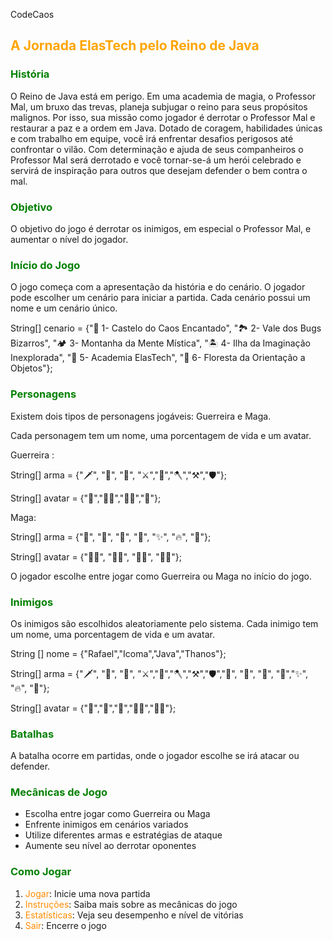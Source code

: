 CodeCaos

## <span style="color:orange">A Jornada ElasTech pelo Reino de Java</span>

### <span style="color:green">História</span>

O Reino de Java está em perigo. Em uma academia de magia, o Professor Mal, um bruxo das trevas, planeja subjugar o reino para seus propósitos malignos.
Por isso, sua missão como jogador é derrotar o Professor Mal e restaurar a paz e a ordem em Java. Dotado de coragem, habilidades únicas e com trabalho em equipe,
 você irá enfrentar desafios perigosos até confrontar o vilão. Com determinação e ajuda de seus companheiros o Professor Mal será derrotado e você tornar-se-á um
 herói celebrado e servirá de inspiração para outros que desejam defender o bem contra o mal.


### <span style="color:green">Objetivo</span>

O objetivo do jogo é derrotar os inimigos, em especial o Professor Mal, e aumentar o nível do jogador.

### <span style="color:green">Início do Jogo</span>

O jogo começa com a apresentação da história e do cenário. O jogador pode escolher um cenário para iniciar a partida. Cada cenário possui um nome e um cenário único.

String[] cenario = {"🏰 1- Castelo do Caos Encantado", "🏞️ 2- Vale dos Bugs Bizarros", "🏕️ 3- Montanha da Mente Mística", "🏝️ 4- Ilha da Imaginação Inexplorada", "🏫 5- Academia ElasTech", "🌄 6- Floresta da Orientação a Objetos"};

### <span style="color:green">Personagens</span>

Existem dois tipos de personagens jogáveis: Guerreira e Maga.

Cada personagem tem um nome, uma porcentagem de vida e um avatar. 

Guerreira :

String[] arma = {"🗡️", "🏹", "🔨", "⚔️","🔱","🪓","⚒️","🛡️"};
    
String[] avatar = {"🦸‍","👩‍🚀","👩‍🎤","👩"};

Maga: 

String[] arma = {"🧪", "💊", "🍷", "🌿", "✨", "🔥", "️💫"};

String[] avatar = {"🧙‍♀️", "🧝‍♀️", "👩‍🔬", "🧚‍♀️"};



O jogador escolhe entre jogar como Guerreira ou Maga no início do jogo.

### <span style="color:green">Inimigos</span>

Os inimigos são escolhidos aleatoriamente pelo sistema. Cada inimigo tem um nome, uma porcentagem de vida e um avatar.

 String [] nome = {"Rafael","Icoma","Java","Thanos"};

    
String[] arma = {"🗡️", "🏹", "🔨", "⚔️","🔱","🪓","⚒️","🛡️","🧪", "💊", "🍷", "🌿","✨", "🔥", "️💫"};

    
String[] avatar = {"👹","👿","🐉","🧟‍♀️","🦹‍♂️"};

### <span style="color:green">Batalhas</span>

A batalha ocorre em partidas, onde o jogador escolhe se irá atacar ou defender.

### <span style="color:green">Mecânicas de Jogo</span>

- Escolha entre jogar como Guerreira ou Maga
- Enfrente inimigos em cenários variados
- Utilize diferentes armas e estratégias de ataque
- Aumente seu nível ao derrotar oponentes


### <span style="color:green">Como Jogar</span>

1. <span style="color:darkorange">Jogar</span>: Inicie uma nova partida
2. <span style="color:darkorange">Instruções</span>: Saiba mais sobre as mecânicas do jogo
3. <span style="color:darkorange">Estatísticas</span>: Veja seu desempenho e nível de vitórias
4. <span style="color:darkorange">Sair</span>: Encerre o jogo
